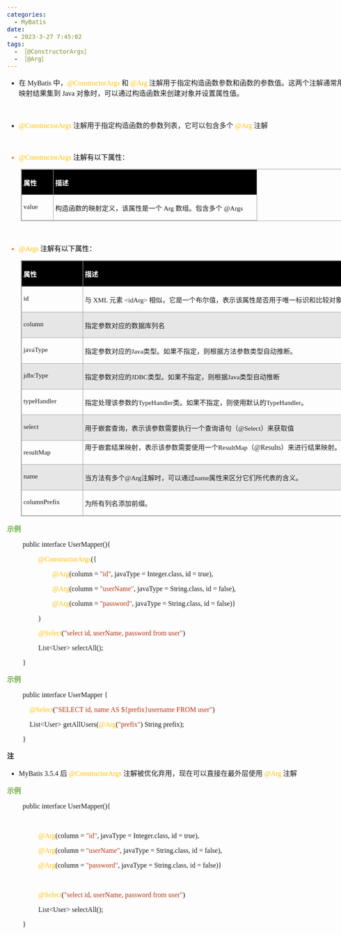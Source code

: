 ```yaml
---
categories:
  - MyBatis
date:
  - 2023-3-27 7:45:02
tags:
  - ［@ConstructorArgs］
  - ［@Arg］
---
```


<body lang=zh-CN style='font-family:"Microsoft YaHei UI";font-size:12.0pt'>
<!--StartFragment-->

<div style='direction:ltr;border-width:100%'>

<div style='direction:ltr;margin-top:0in;margin-left:0in;width:8.3215in'>

<div style='direction:ltr;margin-top:0in;margin-left:0in;width:8.3215in'>

<ul type=disc style='direction:ltr;unicode-bidi:embed;margin-top:0in;
 margin-bottom:0in'>
 <li style='margin-top:0;margin-bottom:0;vertical-align:middle'><span
     style='font-family:"Microsoft YaHei UI";font-size:12.0pt'>在</span><span
     style='font-family:"Comic Sans MS";font-size:12.0pt'> MyBatis </span><span
     style='font-family:"Microsoft YaHei UI";font-size:12.0pt'>中，</span><span
     style='font-family:"Comic Sans MS";font-size:12.0pt;color:#FFC000'>@ConstructorArgs
     </span><span style='font-family:"Microsoft YaHei UI";font-size:12.0pt'>和 </span><span
     style='font-family:"Comic Sans MS";font-size:12.0pt;color:#FFC000'>@Arg </span><span
     style='font-family:"Microsoft YaHei UI";font-size:12.0pt'>注解用于指定构造函数参数和函数的参数值。这两个注解通常用于映射结果集到</span><span
     style='font-family:"Comic Sans MS";font-size:12.0pt'> Java </span><span
     style='font-family:"Microsoft YaHei UI";font-size:12.0pt'>对象时，可以通过构造函数来创建对象并设置属性值。</span></li>
</ul>

<p style='margin-left:.375in;font-family:"Comic Sans MS";font-size:
12.0pt'>&nbsp;</p>

<ul type=disc style='direction:ltr;unicode-bidi:embed;margin-top:0in;
 margin-bottom:0in'>
 <li style='margin-top:0;margin-bottom:0;vertical-align:middle'><span
     style='font-family:"Comic Sans MS";font-size:12.0pt;color:#FFC000'>@ConstructorArgs
     </span><span style='font-family:"Microsoft YaHei UI";font-size:12.0pt'>注解用于指定构造函数的参数列表，它可以包含多个
     </span><span style='font-family:"Comic Sans MS";font-size:12.0pt;
     color:#FFC000'>@Arg </span><span style='font-family:"Microsoft YaHei UI";
     font-size:12.0pt'>注解</span></li>
</ul>

<p style='margin-left:.375in;font-family:"Comic Sans MS";font-size:
11.5pt'>&nbsp;</p>

<ul type=disc style='direction:ltr;unicode-bidi:embed;margin-top:0in;
 margin-bottom:0in'>
 <li style='margin-top:0;margin-bottom:0;vertical-align:middle;color:#ED7D31'><span
     style='font-family:"Comic Sans MS";font-size:12.0pt;color:#FFC000'
     lang=zh-CN>@ConstructorArgs</span><span style='font-family:"Comic Sans MS";
     font-size:12.0pt;color:#ED7D31' lang=en-US> </span><span style='font-family:
     "Microsoft YaHei UI";font-size:12.0pt;color:black' lang=zh-CN>注解有以下属性：</span></li>
</ul>

<div style='direction:ltr'>

<table border=1 cellpadding=0 cellspacing=0 valign=top style='direction:ltr;
 border-collapse:collapse;border-style:solid;border-color:#A3A3A3;border-width:
 1pt;margin-left:.3333in' title="" summary="">
 <tr>
  <td style='border-style:solid;border-color:#A3A3A3;border-width:1pt;
  background-color:black;vertical-align:top;width:.6673in;padding:2.0pt 3.0pt 2.0pt 3.0pt'>
  <p style='font-family:"Microsoft YaHei UI";font-size:11.5pt;
  color:white'><span style='font-weight:bold'>属性</span></p>
  </td>
  <td style='border-style:solid;border-color:#A3A3A3;border-width:1pt;
  background-color:black;vertical-align:top;width:4.7784in;padding:2.0pt 3.0pt 2.0pt 3.0pt'>
  <p style='font-family:"Microsoft YaHei UI";font-size:11.5pt;
  color:white'><span style='font-weight:bold'>描述</span></p>
  </td>
 </tr>
 <tr>
  <td style='border-style:solid;border-color:#A3A3A3;border-width:1pt;
  vertical-align:top;width:.6673in;padding:2.0pt 3.0pt 2.0pt 3.0pt'>
  <p style='font-family:"Comic Sans MS";font-size:11.5pt'
  lang=en-US>value</p>
  </td>
  <td style='border-style:solid;border-color:#A3A3A3;border-width:1pt;
  vertical-align:top;width:4.7784in;padding:2.0pt 3.0pt 2.0pt 3.0pt'>
  <p style='font-size:11.5pt'><span style='font-family:"Microsoft YaHei UI"'
  lang=zh-CN>构造函数的映射定义，该属性是一个</span><span style='font-family:"Comic Sans MS"'
  lang=zh-CN> Arg</span><span style='font-family:"Comic Sans MS"' lang=en-US> </span><span
  style='font-family:"Microsoft YaHei UI"' lang=zh-CN>数组。包含多个</span><span
  style='font-family:"Comic Sans MS"' lang=en-US> </span><span
  style='font-family:"Comic Sans MS"' lang=zh-CN>@Args</span></p>
  </td>
 </tr>
</table>

</div>

<p style='margin-left:.375in;font-family:"Comic Sans MS";font-size:
12.0pt'>&nbsp;</p>

<ul type=disc style='direction:ltr;unicode-bidi:embed;margin-top:0in;
 margin-bottom:0in'>
 <li style='margin-top:0;margin-bottom:0;vertical-align:middle;color:#ED7D31'><span
     style='font-family:"Comic Sans MS";font-size:12.0pt;color:#FFC000'
     lang=zh-CN>@Args</span><span style='font-family:"Comic Sans MS";
     font-size:12.0pt;color:#ED7D31' lang=en-US> </span><span style='font-family:
     "Microsoft YaHei UI";font-size:12.0pt;color:black' lang=zh-CN>注解有以下属性：</span></li>
</ul>

<div style='direction:ltr'>

<table border=1 cellpadding=0 cellspacing=0 valign=top style='direction:ltr;
 border-collapse:collapse;border-style:solid;border-color:#A3A3A3;border-width:
 1pt;margin-left:.3333in' title="" summary="">
 <tr>
  <td style='border-style:solid;border-color:#A3A3A3;border-width:1pt;
  background-color:black;vertical-align:top;width:1.3756in;padding:2.0pt 3.0pt 2.0pt 3.0pt'>
  <p style='font-family:"Microsoft YaHei UI";font-size:11.5pt;
  color:white'><span style='font-weight:bold'>属性</span></p>
  </td>
  <td style='border-style:solid;border-color:#A3A3A3;border-width:1pt;
  background-color:black;vertical-align:top;width:6.4819in;padding:2.0pt 3.0pt 2.0pt 3.0pt'>
  <p style='font-family:"Microsoft YaHei UI";font-size:11.5pt;
  color:white'><span style='font-weight:bold'>描述</span></p>
  </td>
 </tr>
 <tr>
  <td style='border-style:solid;border-color:#A3A3A3;border-width:1pt;
  vertical-align:top;width:1.3756in;padding:2.0pt 3.0pt 2.0pt 3.0pt'>
  <p style='font-family:"Comic Sans MS";font-size:11.5pt'>id</p>
  </td>
  <td style='border-style:solid;border-color:#A3A3A3;border-width:1pt;
  vertical-align:top;width:6.5111in;padding:2.0pt 3.0pt 2.0pt 3.0pt'>
  <p style='font-size:11.5pt'><span style='font-family:"Microsoft YaHei UI"'
  lang=zh-CN>与</span><span style='font-family:"Comic Sans MS"' lang=zh-CN> XML </span><span
  style='font-family:"Microsoft YaHei UI"' lang=zh-CN>元素</span><span
  style='font-family:"Comic Sans MS"' lang=zh-CN> &lt;idArg&gt;</span><span
  style='font-family:"Comic Sans MS"' lang=en-US> </span><span
  style='font-family:"Microsoft YaHei UI"' lang=zh-CN>相似，它是一个布尔值，表示该属性是否用于唯一标识和比较对象。</span></p>
  </td>
 </tr>
 <tr>
  <td style='border-style:solid;border-color:#A3A3A3;border-width:1pt;
  background-color:#E7E6E6;vertical-align:top;width:1.3756in;padding:2.0pt 3.0pt 2.0pt 3.0pt'>
  <p style='font-family:"Comic Sans MS";font-size:11.5pt'>column</p>
  </td>
  <td style='border-style:solid;border-color:#A3A3A3;border-width:1pt;
  background-color:#E7E6E6;vertical-align:top;width:6.4819in;padding:2.0pt 3.0pt 2.0pt 3.0pt'>
  <p style='font-family:"Microsoft YaHei UI";font-size:11.5pt'>指定参数对应的数据库列名</p>
  </td>
 </tr>
 <tr>
  <td style='border-style:solid;border-color:#A3A3A3;border-width:1pt;
  vertical-align:top;width:1.3756in;padding:2.0pt 3.0pt 2.0pt 3.0pt'>
  <p style='font-family:"Comic Sans MS";font-size:11.5pt'>javaType</p>
  </td>
  <td style='border-style:solid;border-color:#A3A3A3;border-width:1pt;
  vertical-align:top;width:6.4819in;padding:2.0pt 3.0pt 2.0pt 3.0pt'>
  <p style='font-size:11.5pt'><span style='font-family:"Microsoft YaHei UI"'>指定参数对应的</span><span
  style='font-family:"Comic Sans MS"'>Java</span><span style='font-family:"Microsoft YaHei UI"'>类型。如果不指定，则根据方法参数类型自动推断。</span></p>
  </td>
 </tr>
 <tr>
  <td style='border-style:solid;border-color:#A3A3A3;border-width:1pt;
  background-color:#E7E6E6;vertical-align:top;width:1.3756in;padding:2.0pt 3.0pt 2.0pt 3.0pt'>
  <p style='font-family:"Comic Sans MS";font-size:11.5pt'>jdbcType</p>
  </td>
  <td style='border-style:solid;border-color:#A3A3A3;border-width:1pt;
  background-color:#E7E6E6;vertical-align:top;width:6.4819in;padding:2.0pt 3.0pt 2.0pt 3.0pt'>
  <p style='font-size:11.5pt'><span style='font-family:"Microsoft YaHei UI"'>指定参数对应的</span><span
  style='font-family:"Comic Sans MS"'>JDBC</span><span style='font-family:"Microsoft YaHei UI"'>类型。如果不指定，则根据</span><span
  style='font-family:"Comic Sans MS"'>Java</span><span style='font-family:"Microsoft YaHei UI"'>类型自动推断</span></p>
  </td>
 </tr>
 <tr>
  <td style='border-style:solid;border-color:#A3A3A3;border-width:1pt;
  vertical-align:top;width:1.3756in;padding:2.0pt 3.0pt 2.0pt 3.0pt'>
  <p style='font-family:"Comic Sans MS";font-size:11.5pt'>typeHandler</p>
  </td>
  <td style='border-style:solid;border-color:#A3A3A3;border-width:1pt;
  vertical-align:top;width:6.4819in;padding:2.0pt 3.0pt 2.0pt 3.0pt'>
  <p style='font-size:11.5pt'><span style='font-family:"Microsoft YaHei UI"'>指定处理该参数的</span><span
  style='font-family:"Comic Sans MS"'>TypeHandler</span><span style='font-family:
  "Microsoft YaHei UI"'>类。如果不指定，则使用默认的</span><span style='font-family:"Comic Sans MS"'>TypeHandler</span><span
  style='font-family:"Microsoft YaHei UI"'>。</span></p>
  </td>
 </tr>
 <tr>
  <td style='border-style:solid;border-color:#A3A3A3;border-width:1pt;
  background-color:#E7E6E6;vertical-align:top;width:1.3756in;padding:2.0pt 3.0pt 2.0pt 3.0pt'>
  <p style='font-family:"Comic Sans MS";font-size:11.5pt'>select</p>
  </td>
  <td style='border-style:solid;border-color:#A3A3A3;border-width:1pt;
  background-color:#E7E6E6;vertical-align:top;width:6.4819in;padding:2.0pt 3.0pt 2.0pt 3.0pt'>
  <p style='font-size:11.5pt'><span style='font-family:"Microsoft YaHei UI"'
  lang=zh-CN>用于嵌套查询，表示该参数需要执行一个查询语句（</span><span style='font-family:"Comic Sans MS"'
  lang=en-US>@Select</span><span style='font-family:"Microsoft YaHei UI"'
  lang=zh-CN>）来获取值</span></p>
  </td>
 </tr>
 <tr>
  <td style='border-style:solid;border-color:#A3A3A3;border-width:1pt;
  vertical-align:top;width:1.3756in;padding:2.0pt 3.0pt 2.0pt 3.0pt'>
  <p style='font-family:"Comic Sans MS";font-size:11.5pt'>resultMap</p>
  </td>
  <td style='border-style:solid;border-color:#A3A3A3;border-width:1pt;
  vertical-align:top;width:6.4819in;padding:2.0pt 3.0pt 2.0pt 3.0pt'>
  <p style='margin:0in'><span style='font-family:"Microsoft YaHei UI";
  font-size:11.5pt' lang=zh-CN>用于嵌套结果映射，表示该参数需要使用一个</span><span
  style='font-family:"Comic Sans MS";font-size:11.5pt' lang=zh-CN>ResultMap</span><span
  style='font-family:"Microsoft YaHei UI";font-size:11.5pt' lang=zh-CN>（</span><span
  style='font-family:"Comic Sans MS";font-size:12.0pt' lang=en-US>@Results</span><span
  style='font-family:"Microsoft YaHei UI";font-size:11.5pt' lang=zh-CN>）来进行结果映射。</span></p>
  </td>
 </tr>
 <tr>
  <td style='border-style:solid;border-color:#A3A3A3;border-width:1pt;
  background-color:#E7E6E6;vertical-align:top;width:1.3756in;padding:2.0pt 3.0pt 2.0pt 3.0pt'>
  <p style='font-family:"Comic Sans MS";font-size:11.5pt'>name</p>
  </td>
  <td style='border-style:solid;border-color:#A3A3A3;border-width:1pt;
  background-color:#E7E6E6;vertical-align:top;width:6.4819in;padding:2.0pt 3.0pt 2.0pt 3.0pt'>
  <p style='font-size:11.5pt'><span style='font-family:"Microsoft YaHei UI"'>当方法有多个</span><span
  style='font-family:"Comic Sans MS"'>@Arg</span><span style='font-family:"Microsoft YaHei UI"'>注解时，可以通过</span><span
  style='font-family:"Comic Sans MS"'>name</span><span style='font-family:"Microsoft YaHei UI"'>属性来区分它们所代表的含义。</span></p>
  </td>
 </tr>
 <tr>
  <td style='border-style:solid;border-color:#A3A3A3;border-width:1pt;
  vertical-align:top;width:1.3756in;padding:2.0pt 3.0pt 2.0pt 3.0pt'>
  <p style='font-family:"Comic Sans MS";font-size:11.5pt'>columnPrefix</p>
  </td>
  <td style='border-style:solid;border-color:#A3A3A3;border-width:1pt;
  vertical-align:top;width:6.4819in;padding:2.0pt 3.0pt 2.0pt 3.0pt'>
  <p style='font-family:"Microsoft YaHei UI";font-size:11.5pt'>为所有列名添加前缀。</p>
  </td>
 </tr>
</table>

</div>

<p style='font-family:"Microsoft YaHei UI";font-size:12.0pt;
color:#70AD47'><span style='font-weight:bold'>示例</span></p>

<p style='margin-left:.375in;font-family:"Comic Sans MS";font-size:
12.0pt'><span lang=zh-CN>public</span><span lang=en-US> </span><span
lang=zh-CN>interface UserMapper(</span><span lang=en-US>){</span></p>

<p style='margin-left:.75in;font-family:"Comic Sans MS";font-size:
12.0pt'><span style='color:#FFC000'>@ConstructorArgs</span>({</p>

<p style='margin-left:.75in;font-family:"Comic Sans MS";font-size:
12.0pt'><span style='mso-spacerun:yes'>        </span><span style='color:#FFC000'>@Arg</span>(column
= <span style='color:#B43512'>&quot;id&quot;</span>, javaType = Integer.class,
id = true),</p>

<p style='margin-left:.75in;font-family:"Comic Sans MS";font-size:
12.0pt'><span style='mso-spacerun:yes'>        </span><span style='color:#FFC000'>@Arg</span>(column
= <span style='color:#B43512'>&quot;userName&quot;</span>, javaType =
String.class, id = false),</p>

<p style='margin-left:.75in;font-family:"Comic Sans MS";font-size:
12.0pt'><span style='mso-spacerun:yes'>       </span><span style='color:#FFC000'><span
style='mso-spacerun:yes'> </span>@Arg</span>(column = <span style='color:#B43512'>&quot;password&quot;</span>,
javaType = String.class, id = false)}</p>

<p style='margin-left:.75in;font-family:"Comic Sans MS";font-size:
12.0pt'>)</p>

<p style='margin-left:.75in;font-family:"Comic Sans MS";font-size:
12.0pt'><span style='color:#FFC000' lang=zh-CN>@Select</span><span lang=zh-CN>(</span><span
style='color:#B43512' lang=zh-CN>&quot;select id, userName,</span><span
style='color:#B43512' lang=en-US> </span><span style='color:#B43512'
lang=zh-CN>password from user&quot;</span><span lang=zh-CN>)</span></p>

<p style='margin-left:.75in;font-family:"Comic Sans MS";font-size:
12.0pt'>List&lt;User&gt; selectAll();</p>

<p style='margin-left:.375in;font-family:"Comic Sans MS";font-size:
12.0pt'>}</p>

<p style='font-family:"Microsoft YaHei UI";font-size:12.0pt;
color:#70AD47'><span style='font-weight:bold'>示例</span></p>

<p style='margin-left:.375in;font-family:"Comic Sans MS";font-size:
12.0pt'>public interface UserMapper {</p>

<p style='margin-left:.375in;font-family:"Comic Sans MS";font-size:
12.0pt'><span style='mso-spacerun:yes'>    </span><span style='color:#FFC000'>@Select</span>(<span
style='color:#B43512'>&quot;SELECT id, name AS ${prefix}username FROM
user&quot;</span>)</p>

<p style='margin-left:.375in;font-family:"Comic Sans MS";font-size:
12.0pt'><span style='mso-spacerun:yes'>    </span>List&lt;User&gt; getAllUsers(<span
style='color:#FFC000'>@Arg</span>(<span style='color:#B43512'>&quot;prefix&quot;</span>)
String prefix);</p>

<p style='margin-left:.375in;font-family:"Comic Sans MS";font-size:
12.0pt'>}</p>

<p style='font-family:"Microsoft YaHei UI";font-size:12.0pt'><span
style='font-weight:bold'>注</span></p>

<ul type=disc style='direction:ltr;unicode-bidi:embed;margin-top:0in;
 margin-bottom:0in'>
 <li style='margin-top:0;margin-bottom:0;vertical-align:middle'><span
     style='font-family:"Comic Sans MS";font-size:12.0pt' lang=zh-CN>MyBatis
     3.5.4</span><span style='font-family:"Comic Sans MS";font-size:12.0pt'
     lang=en-US> </span><span style='font-family:"Microsoft YaHei UI";
     font-size:12.0pt' lang=zh-CN>后</span><span style='font-family:"Comic Sans MS";
     font-size:12.0pt' lang=en-US> </span><span style='font-family:"Comic Sans MS";
     font-size:12.0pt;color:#FFC000' lang=zh-CN>@ConstructorArgs</span><span
     style='font-family:"Comic Sans MS";font-size:12.0pt' lang=en-US> </span><span
     style='font-family:"Microsoft YaHei UI";font-size:12.0pt' lang=zh-CN>注解被优化弃用，现在可以直接在最外层使用</span><span
     style='font-family:"Comic Sans MS";font-size:12.0pt' lang=en-US> </span><span
     style='font-family:"Comic Sans MS";font-size:12.0pt;color:#FFC000'
     lang=zh-CN>@Arg</span><span style='font-family:"Comic Sans MS";font-size:
     12.0pt;color:#ED7D31' lang=en-US> </span><span style='font-family:"Microsoft YaHei UI";
     font-size:12.0pt' lang=zh-CN>注解</span></li>
</ul>

<p style='font-family:"Microsoft YaHei UI";font-size:12.0pt;
color:#70AD47'><span style='font-weight:bold'>示例</span></p>

<p style='margin-left:.375in;font-family:"Comic Sans MS";font-size:
12.0pt'><span lang=zh-CN>public</span><span lang=en-US> </span><span
lang=zh-CN>interface UserMapper(</span><span lang=en-US>){</span></p>

<p style='margin-left:.75in;font-family:"Comic Sans MS";font-size:
12.0pt;color:#ED7D31'>&nbsp;</p>

<p style='margin-left:.75in;font-family:"Comic Sans MS";font-size:
12.0pt'><span style='color:#FFC000'>@Arg</span>(column = <span
style='color:#B43512'>&quot;id&quot;</span>, javaType = Integer.class, id =
true),</p>

<p style='margin-left:.75in;font-family:"Comic Sans MS";font-size:
12.0pt'><span style='color:#FFC000'>@Arg</span>(column = <span
style='color:#B43512'>&quot;userName&quot;</span>, javaType = String.class, id
= false),</p>

<p style='margin-left:.75in;font-family:"Comic Sans MS";font-size:
12.0pt'><span style='color:#FFC000'>@Arg</span>(column = <span
style='color:#B43512'>&quot;password&quot;</span>, javaType = String.class, id
= false)}</p>

<p style='margin-left:.75in;font-family:"Comic Sans MS";font-size:
12.0pt'>&nbsp;</p>

<p style='margin-left:.75in;font-family:"Comic Sans MS";font-size:
12.0pt'><span style='color:#FFC000' lang=zh-CN>@Select</span><span lang=zh-CN>(</span><span
style='color:#B43512' lang=zh-CN>&quot;select id, userName,</span><span
style='color:#B43512' lang=en-US> </span><span style='color:#B43512'
lang=zh-CN>password from user&quot;</span><span lang=zh-CN>)</span></p>

<p style='margin-left:.75in;font-family:"Comic Sans MS";font-size:
12.0pt'>List&lt;User&gt; selectAll();</p>

<p style='margin-left:.375in;font-family:"Comic Sans MS";font-size:
12.0pt'>}</p>

<p style='margin-left:.375in;font-family:"Comic Sans MS";font-size:
12.0pt'>&nbsp;</p>

</div>

</div>

</div>

<!--EndFragment-->
</body>
